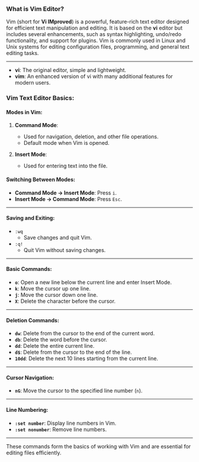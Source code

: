 ### What is Vim Editor?  
Vim (short for **Vi IMproved**) is a powerful, feature-rich text editor designed for efficient text manipulation and editing. It is based on the **vi** editor but includes several enhancements, such as syntax highlighting, undo/redo functionality, and support for plugins. Vim is commonly used in Linux and Unix systems for editing configuration files, programming, and general text editing tasks.  

---
- **vi**: The original editor, simple and lightweight.  
- **vim**: An enhanced version of vi with many additional features for modern users.  

### Vim Text Editor Basics:

#### **Modes in Vim:**
1. **Command Mode**:  
   - Used for navigation, deletion, and other file operations.  
   - Default mode when Vim is opened.
   
2. **Insert Mode**:  
   - Used for entering text into the file.

#### **Switching Between Modes:**
- **Command Mode → Insert Mode**: Press `i`.  
- **Insert Mode → Command Mode**: Press `Esc`.

---

#### **Saving and Exiting:**
- `:wq`  
  - Save changes and quit Vim.  
- `:q!`  
  - Quit Vim without saving changes.

---

#### **Basic Commands:**
- **`o`**: Open a new line below the current line and enter Insert Mode.  
- **`k`**: Move the cursor up one line.  
- **`j`**: Move the cursor down one line.  
- **`X`**: Delete the character before the cursor.

---

#### **Deletion Commands:**
- **`dw`**: Delete from the cursor to the end of the current word.  
- **`db`**: Delete the word before the cursor.  
- **`dd`**: Delete the entire current line.  
- **`d$`**: Delete from the cursor to the end of the line.  
- **`10dd`**: Delete the next 10 lines starting from the current line.

---

#### **Cursor Navigation:**
- **`nG`**: Move the cursor to the specified line number (`n`).  

---

#### **Line Numbering:**
- **`:set number`**: Display line numbers in Vim.  
- **`:set nonumber`**: Remove line numbers.  

---

These commands form the basics of working with Vim and are essential for editing files efficiently.
